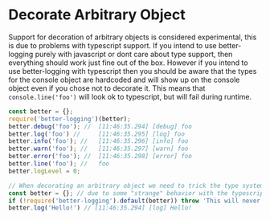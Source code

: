 # Decorate Arbitrary Object

Support for decoration of arbitrary objects is considered experimental, this is due to problems with typescript support. If you intend to use better-logging purely with javascript or dont care about type support, then everything should work just fine out of the box. However if you intend to use better-logging with typescript then you should be aware that the types for the console object are hardcoded and will show up on the console object even if you chose not to decorate it. This means that `console.line('foo')` will look ok to typescript, but will fail during runtime.

```javascript
const better = {};
require('better-logging')(better);
better.debug('foo'); //  [11:46:35.294] [debug] foo
better.log('foo') //     [11:46:35.295] [log] foo
better.info('foo'); //   [11:46:35.296] [info] foo
better.warn('foo'); //   [11:46:35.297] [warn] foo
better.error('foo'); //  [11:46:35.298] [error] foo
better.line('foo'); //   foo
better.logLevel = 0;
```

```typescript
// When decorating an arbitrary object we need to trick the type system into thinking that better-logging might infact fail to decorate our object.
const better = {}; // due to some "strange" behavior with the typescript type system this has to be CONST.
if (!require('better-logging').default(better)) throw 'This will never happen';
better.log('Hello!') // [11:46:35.294] [log] Hello!
```
